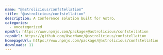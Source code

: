 ```yaml
---
name: "@astrolicious/confstellation"
title: "@astrolicious/confstellation"
description: A Conference solution built for Astro.
categories:
  - uncategorized
npmUrl: https://www.npmjs.com/package/@astrolicious/confstellation
repoUrl: https://github.com/UserName/@astrolicious/confstellation
homepageUrl: https://www.npmjs.com/package/@astrolicious/confstellation
downloads: 11
---
```

